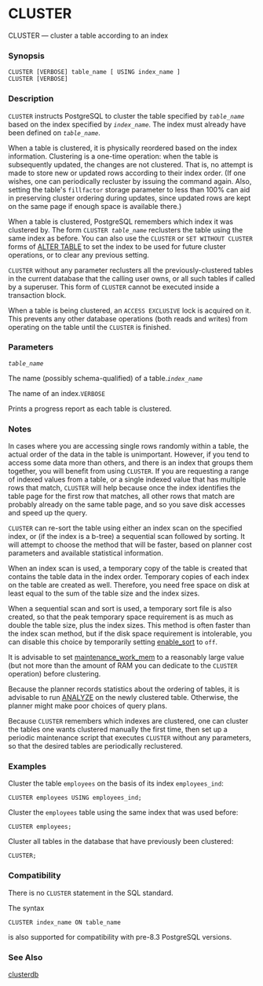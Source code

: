 # CLUSTER

CLUSTER — cluster a table according to an index

### Synopsis

```text
CLUSTER [VERBOSE] table_name [ USING index_name ]
CLUSTER [VERBOSE]
```

### Description

`CLUSTER` instructs PostgreSQL to cluster the table specified by _`table_name`_ based on the index specified by _`index_name`_. The index must already have been defined on _`table_name`_.

When a table is clustered, it is physically reordered based on the index information. Clustering is a one-time operation: when the table is subsequently updated, the changes are not clustered. That is, no attempt is made to store new or updated rows according to their index order. \(If one wishes, one can periodically recluster by issuing the command again. Also, setting the table's `fillfactor` storage parameter to less than 100% can aid in preserving cluster ordering during updates, since updated rows are kept on the same page if enough space is available there.\)

When a table is clustered, PostgreSQL remembers which index it was clustered by. The form `CLUSTER `_`table_name`_ reclusters the table using the same index as before. You can also use the `CLUSTER` or `SET WITHOUT CLUSTER` forms of [ALTER TABLE](https://www.postgresql.org/docs/10/static/sql-altertable.html) to set the index to be used for future cluster operations, or to clear any previous setting.

`CLUSTER` without any parameter reclusters all the previously-clustered tables in the current database that the calling user owns, or all such tables if called by a superuser. This form of `CLUSTER` cannot be executed inside a transaction block.

When a table is being clustered, an `ACCESS EXCLUSIVE` lock is acquired on it. This prevents any other database operations \(both reads and writes\) from operating on the table until the `CLUSTER` is finished.

### Parameters

_`table_name`_

The name \(possibly schema-qualified\) of a table._`index_name`_

The name of an index.`VERBOSE`

Prints a progress report as each table is clustered.

### Notes

In cases where you are accessing single rows randomly within a table, the actual order of the data in the table is unimportant. However, if you tend to access some data more than others, and there is an index that groups them together, you will benefit from using `CLUSTER`. If you are requesting a range of indexed values from a table, or a single indexed value that has multiple rows that match, `CLUSTER` will help because once the index identifies the table page for the first row that matches, all other rows that match are probably already on the same table page, and so you save disk accesses and speed up the query.

`CLUSTER` can re-sort the table using either an index scan on the specified index, or \(if the index is a b-tree\) a sequential scan followed by sorting. It will attempt to choose the method that will be faster, based on planner cost parameters and available statistical information.

When an index scan is used, a temporary copy of the table is created that contains the table data in the index order. Temporary copies of each index on the table are created as well. Therefore, you need free space on disk at least equal to the sum of the table size and the index sizes.

When a sequential scan and sort is used, a temporary sort file is also created, so that the peak temporary space requirement is as much as double the table size, plus the index sizes. This method is often faster than the index scan method, but if the disk space requirement is intolerable, you can disable this choice by temporarily setting [enable\_sort](https://www.postgresql.org/docs/10/static/runtime-config-query.html#GUC-ENABLE-SORT) to `off`.

It is advisable to set [maintenance\_work\_mem](https://www.postgresql.org/docs/10/static/runtime-config-resource.html#GUC-MAINTENANCE-WORK-MEM) to a reasonably large value \(but not more than the amount of RAM you can dedicate to the `CLUSTER` operation\) before clustering.

Because the planner records statistics about the ordering of tables, it is advisable to run [ANALYZE](https://www.postgresql.org/docs/10/static/sql-analyze.html) on the newly clustered table. Otherwise, the planner might make poor choices of query plans.

Because `CLUSTER` remembers which indexes are clustered, one can cluster the tables one wants clustered manually the first time, then set up a periodic maintenance script that executes `CLUSTER` without any parameters, so that the desired tables are periodically reclustered.

### Examples

Cluster the table `employees` on the basis of its index `employees_ind`:

```text
CLUSTER employees USING employees_ind;
```

Cluster the `employees` table using the same index that was used before:

```text
CLUSTER employees;
```

Cluster all tables in the database that have previously been clustered:

```text
CLUSTER;
```

### Compatibility

There is no `CLUSTER` statement in the SQL standard.

The syntax

```text
CLUSTER index_name ON table_name
```

is also supported for compatibility with pre-8.3 PostgreSQL versions.

### See Also

[clusterdb](https://www.postgresql.org/docs/10/static/app-clusterdb.html)

